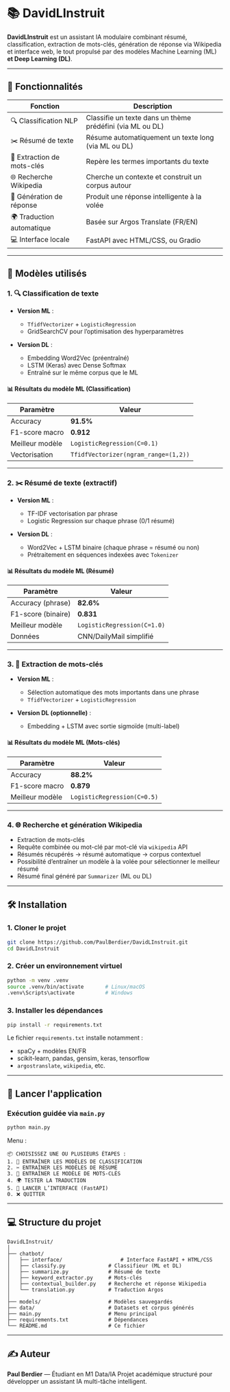 # 📚 DavidLInstruit

**DavidLInstruit** est un assistant IA modulaire combinant résumé, classification, extraction de mots-clés, génération de réponse via Wikipedia et interface web, le tout propulsé par des modèles Machine Learning (ML) **et Deep Learning (DL)**.

---

## 🚀 Fonctionnalités

| Fonction                   | Description                                               |
| -------------------------- | --------------------------------------------------------- |
| 🔍 Classification NLP      | Classifie un texte dans un thème prédéfini (via ML ou DL) |
| ✂️ Résumé de texte         | Résume automatiquement un texte long (via ML ou DL)       |
| 🧠 Extraction de mots-clés | Repère les termes importants du texte                     |
| 🌐 Recherche Wikipedia     | Cherche un contexte et construit un corpus autour         |
| 🤖 Génération de réponse   | Produit une réponse intelligente à la volée               |
| 🌍 Traduction automatique  | Basée sur Argos Translate (FR/EN)                         |
| 💻 Interface locale        | FastAPI avec HTML/CSS, ou Gradio                          |

---

## 🧠 Modèles utilisés

### 1. 🔍 **Classification de texte**

* **Version ML** :

  * `TfidfVectorizer` + `LogisticRegression`
  * GridSearchCV pour l’optimisation des hyperparamètres
* **Version DL** :

  * Embedding Word2Vec (préentraîné)
  * LSTM (Keras) avec Dense Softmax
  * Entraîné sur le même corpus que le ML

#### 📊 Résultats du modèle ML (Classification)

| Paramètre       | Valeur                               |
| --------------- | ------------------------------------ |
| Accuracy        | **91.5%**                            |
| F1-score macro  | **0.912**                            |
| Meilleur modèle | `LogisticRegression(C=0.1)`          |
| Vectorisation   | `TfidfVectorizer(ngram_range=(1,2))` |

---

### 2. ✂️ **Résumé de texte (extractif)**

* **Version ML** :

  * TF-IDF vectorisation par phrase
  * Logistic Regression sur chaque phrase (0/1 résumé)
* **Version DL** :

  * Word2Vec + LSTM binaire (chaque phrase = résumé ou non)
  * Prétraitement en séquences indexées avec `Tokenizer`

#### 📊 Résultats du modèle ML (Résumé)

| Paramètre          | Valeur                      |
| ------------------ | --------------------------- |
| Accuracy (phrase)  | **82.6%**                   |
| F1-score (binaire) | **0.831**                   |
| Meilleur modèle    | `LogisticRegression(C=1.0)` |
| Données            | CNN/DailyMail simplifié     |

---

### 3. 🧠 **Extraction de mots-clés**

* **Version ML** :

  * Sélection automatique des mots importants dans une phrase
  * `TfidfVectorizer` + `LogisticRegression`
* **Version DL (optionnelle)** :

  * Embedding + LSTM avec sortie sigmoïde (multi-label)

#### 📊 Résultats du modèle ML (Mots-clés)

| Paramètre       | Valeur                      |
| --------------- | --------------------------- |
| Accuracy        | **88.2%**                   |
| F1-score macro  | **0.879**                   |
| Meilleur modèle | `LogisticRegression(C=0.5)` |

---

### 4. 🌐 **Recherche et génération Wikipedia**

* Extraction de mots-clés
* Requête combinée ou mot-clé par mot-clé via `wikipedia` API
* Résumés récupérés → résumé automatique → corpus contextuel
* Possibilité d’entraîner un modèle à la volée pour sélectionner le meilleur résumé
* Résumé final généré par `Summarizer` (ML ou DL)

---

## 🛠 Installation

### 1. Cloner le projet

```bash
git clone https://github.com/PaulBerdier/DavidLInstruit.git
cd DavidLInstruit
```

### 2. Créer un environnement virtuel

```bash
python -m venv .venv
source .venv/bin/activate       # Linux/macOS
.venv\Scripts\activate          # Windows
```

### 3. Installer les dépendances

```bash
pip install -r requirements.txt
```

Le fichier `requirements.txt` installe notamment :

* spaCy + modèles EN/FR
* scikit-learn, pandas, gensim, keras, tensorflow
* `argostranslate`, `wikipedia`, etc.

---

## 🧪 Lancer l'application

### Exécution guidée via `main.py`

```bash
python main.py
```

Menu :

```
📦 CHOISISSEZ UNE OU PLUSIEURS ÉTAPES :
1. 🧠 ENTRAÎNER LES MODÈLES DE CLASSIFICATION
2. ✂️ ENTRAÎNER LES MODÈLES DE RÉSUMÉ
3. 🔑 ENTRAÎNER LE MODÈLE DE MOTS-CLÉS
4. 🌍 TESTER LA TRADUCTION
5. 🚀 LANCER L’INTERFACE (FastAPI)
0. ❌ QUITTER
```

---

## 💻 Structure du projet

```
DavidLInstruit/
│
├── chatbot/
│   ├── interface/                   # Interface FastAPI + HTML/CSS
│   ├── classify.py              # Classifieur (ML et DL)
│   ├── summarize.py             # Résumé de texte
│   ├── keyword_extractor.py     # Mots-clés
│   ├── contextual_builder.py    # Recherche et réponse Wikipedia
│   └── translation.py           # Traduction Argos
│
├── models/                      # Modèles sauvegardés
├── data/                        # Datasets et corpus générés
├── main.py                      # Menu principal
├── requirements.txt             # Dépendances
└── README.md                    # Ce fichier
```

---

## ✍️ Auteur

**Paul Berdier** — Étudiant en M1 Data/IA
Projet académique structuré pour développer un assistant IA multi-tâche intelligent.
